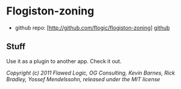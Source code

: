 # Flogiston-zoning

 - github repo: [http://github.com/flogic/flogiston-zoning] [github]

[github]: http://github.com/flogic/flogiston-zoning

## Stuff

Use it as a plugin to another app. Check it out.


*Copyright (c) 2011 Flawed Logic, OG Consulting, Kevin Barnes, Rick Bradley, Yossef Mendelssohn, released under the MIT license*
